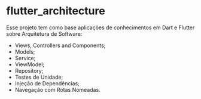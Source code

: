 # flutter_architecture

Esse projeto tem como base aplicações de conhecimentos em Dart e Flutter sobre Arquitetura de Software:

- Views, Controllers and Components;
- Models;
- Service;
- ViewModel;
- Repository;
- Testes de Unidade;
- Injeção de Dependências;
- Navegação com Rotas Nomeadas.


